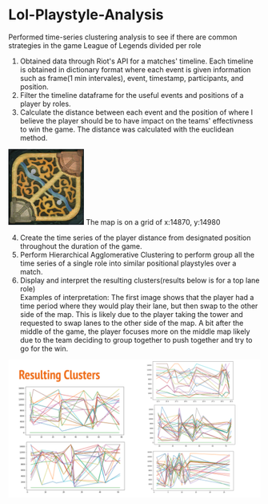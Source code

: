 # Lol-Playstyle-Analysis
Performed time-series clustering analysis to see if there are common strategies in the game League of Legends divided per role

1. Obtained data through Riot's API for a matches' timeline. Each timeline is obtained in dictionary format where each event is given information such as frame(1 min intervales), event, timestamp, participants, and position.
2. Filter the timeline dataframe for the useful events and positions of a player by roles.
3. Calculate the distance between each event and the position of where I believe the player should be to have impact on the teams' effectivness to win the game. The distance was calculated with the euclidean method.

<img src='map11.png' width="30%"/>
  The map is on a grid of x:14870, y:14980

4. Create the time series of the player distance from designated position throughout the duration of the game.
5. Perform Hierarchical Agglomerative Clustering to perform group all the time series of a single role into similar positional playstyles over a match.
6. Display and interpret the resulting clusters(results below is for a top lane role)
   <br>Examples of interpretation: The first image shows that the player had a time period where they would play their lane, but then swap to the other side of the map. This is likely due to the player taking the tower and requested to swap lanes to the other side of the map. A bit after the middle of the game, the player focuses more on the middle map likely due to the team deciding to group together to push together and try to go for the win. 

<img src='Resulting Clusters.png'/>


